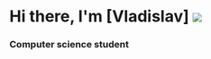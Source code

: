 # Hi there, I'm [Vladislav] ![](https://github.com/blackcater/blackcater/raw/main/images/Hi.gif) 
### Computer science student
